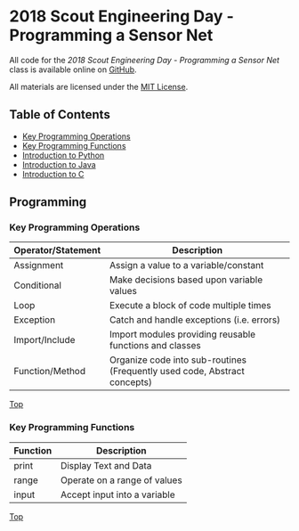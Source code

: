 # 2018 Scout Engineering Day - Programming a Sensor Net

All code for the *2018 Scout Engineering Day - Programming a Sensor Net* class is available online on [GitHub](https://github.com/GlennBell/SED).

All materials are licensed under the [MIT License](License).

## Table of Contents

* [Key Programming Operations](#key-programming-operations)
* [Key Programming Functions](#key-programming-functions)
* [Introduction to Python](SED_2018-Python.md)
* [Introduction to Java](SED_2018-Java.md)
* [Introduction to C](SED_2018-C.md)

## Programming

### Key Programming Operations

| Operator/Statement | Description |
| ------------------ | ------------- |
| Assignment | Assign a value to a variable/constant |
| Conditional | Make decisions based upon variable values |
| Loop | Execute a block of code multiple times |
| Exception | Catch and handle exceptions (i.e. errors) |
| Import/Include | Import modules providing reusable functions and classes |
| Function/Method | Organize code into sub-routines (Frequently used code, Abstract concepts) |

[Top](#programming)

### Key Programming Functions
| Function | Description |
| ------------------ | ------------- |
| print | Display Text and Data |
| range | Operate on a range of values |
| input | Accept input into a variable |

[Top](#programming)
